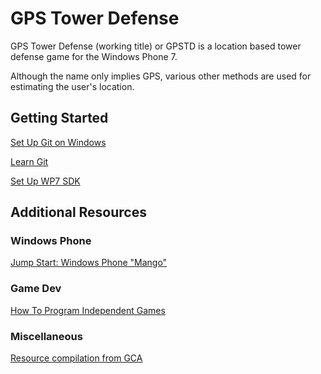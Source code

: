 GPS Tower Defense
=================

GPS Tower Defense (working title) or GPSTD is a location based tower defense game for the Windows Phone 7.

Although the name only implies GPS, various other methods are used for estimating the user's location.

Getting Started
---------------

[Set Up Git on Windows](http://help.github.com/win-set-up-git/)

[Learn Git](http://progit.org/book/)

[Set Up WP7 SDK](http://create.msdn.com/en-US/)

Additional Resources
--------------------

### Windows Phone

[Jump Start: Windows Phone "Mango"](http://borntolearn.mslearn.net/wpmango/m/mediagallery/default.aspx?GalleryPostSort=Subject&PageIndex=1)

### Game Dev

[How To Program Independent Games](http://the-witness.net/news/2011/06/how-to-program-independent-games/)

### Miscellaneous

[Resource compilation from GCA](http://www.cosc.brocku.ca/~di07ty/game_dev_resources.htm)